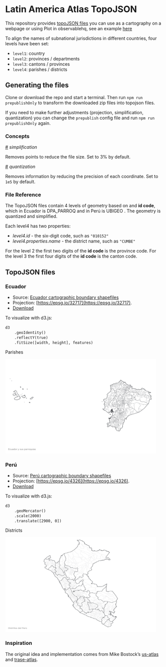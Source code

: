 # Latin America Atlas TopoJSON

This repository provides [topoJSON files](https://github.com/topojson/topojson-specification/blob/master/README.md#21-topology-objects) you can use as a cartography on a webpage or using Plot in observablehq, see an example [here](https://observablehq.com/d/74241e5a73f974d7)

To align the names of subnational jurisdictions in different countries, four levels have been set:

* `level1`: country
* `level2`: provinces / departments
* `level3`: cantons / provinces
* `level4`: parishes / districts

## Generating the files

Clone or download the repo and start a terminal. Then run `npm run prepublishOnly` to transform the downloaded zip files into topojson files.

If you need to make further adjustments (projection, simplification, quantization) you can change the `prepublish` config file and run `npm run prepublishOnly` again.

### Concepts

<a href="#simplification" name="simplification">#</a> <i>simplification</i>

Removes points to reduce the file size. Set to 3% by default.

<a href="#quantization" name="quantization">#</a> <i>quantization</i>

Removes information by reducing the precision of each coordinate. Set to `1e5` by default.

### File Reference

The TopoJSON files contain 4 levels of geometry based on and **id code**, which in Ecuador is DPA_PARROQ and in Perú is UBIGEO .
The geometry is quantized and simplified. 

Each level4 has two properties:

* *level4.id* - the six-digit code, such as `"010152"`
* *level4.properties.name* - the district name, such as `"CUMBE"`

For the level 2 the first two digits of the **id code** is the province code.
For the level 3 the first four digits of the **id code** is the canton code.

## TopoJSON files
### Ecuador

* Source: [Ecuador cartographic boundary shapefiles](https://www.ecuadorencifras.gob.ec/documentos/web-inec/Geografia_Estadistica/Micrositio_geoportal/index.html)
* Projection: [https://epsg.io/32717](https://epsg.io/32717). 
* [Download](https://cdn.jsdelivr.net/npm/latam-atlas@0.0.4/files/ecuador-transverse_mercator-50k.json "Source")

To visualize with d3.js:

```
d3
    .geoIdentity()
    .reflectY(true)
    .fitSize([width, height], features)
```

Parishes

<img src="img/ec-parishes.png" width="480" height="300">

### Perú

* Source: [Perú cartographic boundary shapefiles](https://www.geogpsperu.com/2020/04/limite-distrital-politico-shapefile_28.html)
* Projection: [https://epsg.io/4326](https://epsg.io/4326). 
* [Download](https://cdn.jsdelivr.net/npm/latam-atlas@0.0.4/files/peru-100k.json "Source")

To visualize with d3.js:

```
d3
    .geoMercator()
    .scale(2000)
    .translate([2900, 0])
```

Districts

<img src="img/pe-districts.png" width="480" height="300">


### Inspiration

The original idea and implementation comes from Mike Bostock’s [us-atlas](https://github.com/topojson/us-atlas) and [trase-atlas](https://github.com/bayre/trase-atlas).